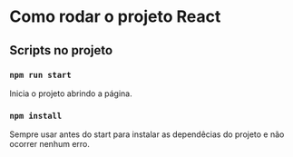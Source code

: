 # Como rodar o projeto React

## Scripts no projeto

### `npm run start`

Inicia o projeto abrindo a página.

### `npm install`

Sempre usar antes do start para instalar as dependêcias do projeto e não ocorrer nenhum erro.
